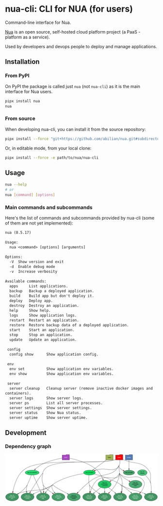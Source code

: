 # nua-cli: CLI for NUA (for users)

Command-line interface for Nua.

[Nua](https://nua.rocks/) is an open source, self-hosted cloud platform project (a PaaS - platform as a service).

Used by developers and devops people to deploy and manage applications.

## Installation

### From PyPI

On PyPI the package is called just `nua` (not `nua-cli`) as it is the main interface for Nua users.

```bash
pipx install nua
nua
```

### From source

When developing nua-cli, you can install it from the source repository:
```bash
pipx install --force "git+https://github.com/abilian/nua.git#subdirectory=nua-cli"
```

Or, in editable mode, from your local clone:
```bash
pipx install --force -e path/to/nua/nua-cli
```

## Usage

```bash
nua --help
# or
nua [command] [options]
```

### Main commands and subcommands

Here's the list of commands and subcommands provided by nua-cli (some of them are not yet implemented):

```
nua (0.5.17)

Usage:
  nua <command> [options] [arguments]

Options:
  -V  Show version and exit
  -d  Enable debug mode
  -v  Increase verbosity

Available commands:
  apps     List applications.
  backup   Backup a deployed application.
  build    Build app but don't deploy it.
  deploy   Deploy app.
  destroy  Destroy an application.
  help     Show help.
  logs     Show application logs.
  restart  Restart an application.
  restore  Restore backup data of a deployed application.
  start    Start an application.
  stop     Stop an application.
  update   Update an application.

 config
  config show      Show application config.

 env
  env set          Show application env variables.
  env show         Show application env variables.

 server
  server cleanup   Cleanup server (remove inactive docker images and containers).
  server logs      Show server logs.
  server ps        List all server processes.
  server settings  Show server settings.
  server status    Show Nua status.
  server uptime    Show server uptime.
```


<!-- TODO: add more specific examples -->


## Development

### Dependency graph

![Dependency graph](./doc/dependency-graph.png)
